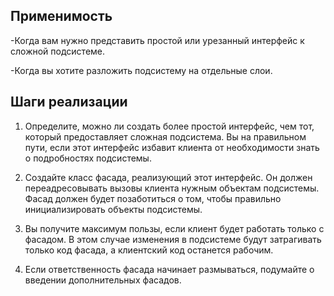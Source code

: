## Применимость
-Когда вам нужно представить простой или урезанный интерфейс к сложной подсистеме.

-Когда вы хотите разложить подсистему на отдельные слои.

## Шаги реализации
1. Определите, можно ли создать более простой интерфейс, чем тот, 
   который предоставляет сложная подсистема. Вы на правильном пути, 
   если этот интерфейс избавит клиента от необходимости знать о подробностях подсистемы.

2. Создайте класс фасада, реализующий этот интерфейс. 
   Он должен переадресовывать вызовы клиента нужным объектам подсистемы. 
   Фасад должен будет позаботиться о том, чтобы правильно инициализировать объекты подсистемы.

3. Вы получите максимум пользы, если клиент будет работать только с фасадом. 
   В этом случае изменения в подсистеме будут затрагивать только код фасада, 
   а клиентский код останется рабочим.

4. Если ответственность фасада начинает размываться, 
   подумайте о введении дополнительных фасадов.